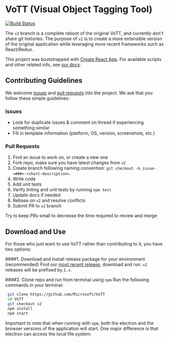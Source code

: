 # VoTT (Visual Object Tagging Tool)

[![Build Status](https://dev.azure.com/msft-vott/VoTT/_apis/build/status/VoTT-CI?branchName=v2)](https://dev.azure.com/msft-vott/VoTT/_build/latest?definitionId=6?branchName=v2)

The `v2` branch is a complete reboot of the original VoTT, and currently don't share git histories. The purpose of `v2` is to create a more extensible version of the original application while leveraging more recent frameworks such as React/Redux.

This project was bootstrapped with [Create React App](https://github.com/facebook/create-react-app). For available scripts and other related info, see [our docs](docs/REACTAPP.md).

## Contributing Guidelines

We welcome [issues](https://github.com/Microsoft/VoTT/issues) and [pull requests](https://github.com/Microsoft/VoTT/pulls) into the project. We ask that you follow these simple guidelines:

### Issues
- Look for duplicate issues & comment on thread if experiencing something similar
- Fill in template information (platform, OS, version, screenshots, etc.) 

### Pull Requests

1. Find an issue to work on, or create a new one
2. Fork repo, make sure you have latest changes from `v2`
3. Create branch following naming convention: `git checkout -b issue-<###>-<short-description>`.
4. Write code
5. Add unit tests
6. Verify linting and unit tests by running `npm test`
7. Update docs if needed
8. Rebase on `v2` and resolve conflicts
9. Submit PR to `v2` branch

Try to keep PRs small to decrease the time required to review and merge

## Download and Use

For those who just want to use VoTT rather than contributing to it, you have two options:

####1. Download and install release package for your environment (recommended)
   Find our [most recent release](https://github.com/Microsoft/VoTT/releases), download and run. `v2` releases will be prefixed by `2.x`.
   
####2. Clone repo and run from terminal using `npm`
   Run the following commands in your terminal:
   ```bash
    git clone https://github.com/Microsoft/VoTT
    cd VoTT
    git checkout v2
    npm install
    npm start    
   ```

   Important to note that when running with `npm`, both the electron and the browser versions of the application will start. One major difference is that electron can access the local file system.